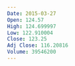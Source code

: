 ```yaml
---
Date: 2015-03-27
Open: 124.57
High: 124.699997
Low: 122.910004
Close: 123.25
Adj Close: 116.20816
Volume: 39546200
---
```


